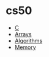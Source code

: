 # cs50
- [C](https://github.com/lenaios/cs50/tree/main/week1)
- [Arrays](https://github.com/lenaios/cs50/tree/main/week2)
- [Algorithms](https://github.com/lenaios/cs50/tree/main/week3)
- [Memory](https://github.com/lenaios/cs50/tree/main/week4)
